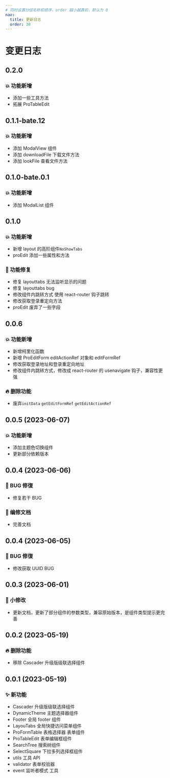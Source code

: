 ```yaml
---
# 同时设置分组名称和顺序，order 越小越靠前，默认为 0
nav:
  title: 更新日志
  order: 30
---
```


# 变更日志

## 0.2.0

### 💥 功能新增

- 添加一些工具方法
- 拓展 ProTableEdit

## 0.1.1-bate.12

### 💥 功能新增

- 添加 ModalView 组件
- 添加 downloadFile 下载文件方法
- 添加 lookFile 查看文件方法

## 0.1.0-bate.0.1

### 💥 功能新增

- 添加 ModalList 组件

## 0.1.0

### 💥 功能新增

- 新增 layout 的高阶组件`NoShowTabs`
- proEdit 添加一些属性和方法

### 🐛 功能修复

- 修复 layouttabs 无法监听显示的问题
- 修复 layouttabs bug
- 修改组件内跳转方式 使用 react-router 钩子跳转
- 修改获取登录重定向方法
- proEdit 废弃了一些字段

## 0.0.6

### 💥 功能新增

- 新增柯里化函数
- 新增 ProEditForm editActionRef 对象和 editFormRef
- 修改获取登录地址和登录重定向地址
- 修改组件内跳转方式，修改成 react-router 的 usenavigate 钩子，兼容性更强

### 🔥 删除功能

- 废弃`initData` `getEditFormRef` `getEditActionRef`

## 0.0.5 (2023-06-07)

### 💥 功能新增

- 添加主题色切换组件
- 更新部分依赖版本

## 0.0.4 (2023-06-06)

### 🐛 BUG 修復

- 修复若干 BUG

### 📝 编修文档

- 完善文档

## 0.0.4 (2023-06-05)

### 🐛 BUG 修復

- 修改获取 UUID BUG

## 0.0.3 (2023-06-01)

### 📝 小修改

- 更新文档，更新了部分组件的参数类型，兼容原始版本，是组件类型提示更完善

## 0.0.2 (2023-05-19)

### 🔥 删除功能

- 移除 Cascader 升级版级联选择组件

## 0.0.1 (2023-05-19)

### ✨ 新功能

- Cascader 升级版级联选择组件
- DynamicTheme 主题选择器组件
- Footer 全局 footer 组件
- LayouTabs 全局快捷访问菜单组件
- ProFormTable 表格选择器 表单组件
- ProTableEdit 表单编辑框组件
- SearchTree 搜索树组件
- SelectSquare 下拉多列选择框组件
- utils 工具 API
- validator 表单校验器
- event 监听者模式 工具
